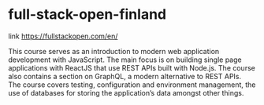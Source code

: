 # full-stack-open-finland

link https://fullstackopen.com/en/

This course serves as an introduction to modern web application development with JavaScript. 
The main focus is on building single page applications with ReactJS that use REST APIs built with Node.js. 
The course also contains a section on GraphQL, a modern alternative to REST APIs.\
The course covers testing, configuration and environment management, 
the use of databases for storing the application’s data amongst other things.
